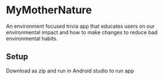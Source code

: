 # MyMotherNature
An environment focused trivia app that educates users on our environmental impact and how to make changes to reduce bad environmental habits.

## Setup
Download as zip and run in Android studio to run app
